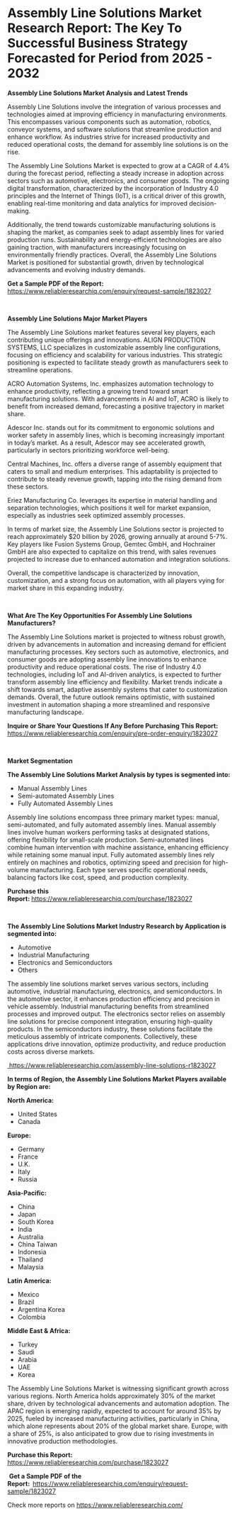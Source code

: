 <p><h1>Assembly Line Solutions Market Research Report: The Key To Successful Business Strategy Forecasted for Period from 2025 - 2032</h1></p><p><strong>Assembly Line Solutions Market Analysis and Latest Trends</strong></p>
<p><p>Assembly Line Solutions involve the integration of various processes and technologies aimed at improving efficiency in manufacturing environments. This encompasses various components such as automation, robotics, conveyor systems, and software solutions that streamline production and enhance workflow. As industries strive for increased productivity and reduced operational costs, the demand for assembly line solutions is on the rise.</p><p>The Assembly Line Solutions Market is expected to grow at a CAGR of 4.4% during the forecast period, reflecting a steady increase in adoption across sectors such as automotive, electronics, and consumer goods. The ongoing digital transformation, characterized by the incorporation of Industry 4.0 principles and the Internet of Things (IoT), is a critical driver of this growth, enabling real-time monitoring and data analytics for improved decision-making.</p><p>Additionally, the trend towards customizable manufacturing solutions is shaping the market, as companies seek to adapt assembly lines for varied production runs. Sustainability and energy-efficient technologies are also gaining traction, with manufacturers increasingly focusing on environmentally friendly practices. Overall, the Assembly Line Solutions Market is positioned for substantial growth, driven by technological advancements and evolving industry demands.</p></p>
<p><strong>Get a Sample PDF of the Report:&nbsp;</strong> <a href="https://www.reliableresearchiq.com/enquiry/request-sample/1823027?utm_campaign=2200&utm_medium=2&utm_source=Github&utm_content=ia&utm_term=16022025&utm_id=assembly-line-solutions">https://www.reliableresearchiq.com/enquiry/request-sample/1823027</a></p>
<p>&nbsp;</p>
<p><strong>Assembly Line Solutions Major Market Players</strong></p>
<p><p>The Assembly Line Solutions market features several key players, each contributing unique offerings and innovations. ALIGN PRODUCTION SYSTEMS, LLC specializes in customizable assembly line configurations, focusing on efficiency and scalability for various industries. This strategic positioning is expected to facilitate steady growth as manufacturers seek to streamline operations.</p><p>ACRO Automation Systems, Inc. emphasizes automation technology to enhance productivity, reflecting a growing trend toward smart manufacturing solutions. With advancements in AI and IoT, ACRO is likely to benefit from increased demand, forecasting a positive trajectory in market share.</p><p>Adescor Inc. stands out for its commitment to ergonomic solutions and worker safety in assembly lines, which is becoming increasingly important in today’s market. As a result, Adescor may see accelerated growth, particularly in sectors prioritizing workforce well-being.</p><p>Central Machines, Inc. offers a diverse range of assembly equipment that caters to small and medium enterprises. This adaptability is projected to contribute to steady revenue growth, tapping into the rising demand from these sectors.</p><p>Eriez Manufacturing Co. leverages its expertise in material handling and separation technologies, which positions it well for market expansion, especially as industries seek optimized assembly processes.</p><p>In terms of market size, the Assembly Line Solutions sector is projected to reach approximately $20 billion by 2026, growing annually at around 5-7%. Key players like Fusion Systems Group, Gemtec GmbH, and Hochrainer GmbH are also expected to capitalize on this trend, with sales revenues projected to increase due to enhanced automation and integration solutions.</p><p>Overall, the competitive landscape is characterized by innovation, customization, and a strong focus on automation, with all players vying for market share in this expanding industry.</p></p>
<p>&nbsp;</p>
<p><strong>What Are The Key Opportunities For Assembly Line Solutions Manufacturers?</strong></p>
<p><p>The Assembly Line Solutions market is projected to witness robust growth, driven by advancements in automation and increasing demand for efficient manufacturing processes. Key sectors such as automotive, electronics, and consumer goods are adopting assembly line innovations to enhance productivity and reduce operational costs. The rise of Industry 4.0 technologies, including IoT and AI-driven analytics, is expected to further transform assembly line efficiency and flexibility. Market trends indicate a shift towards smart, adaptive assembly systems that cater to customization demands. Overall, the future outlook remains optimistic, with sustained investment in automation shaping a more streamlined and responsive manufacturing landscape.</p></p>
<p><strong>Inquire or Share Your Questions If Any Before Purchasing This Report:</strong> <a href="https://www.reliableresearchiq.com/enquiry/pre-order-enquiry/1823027?utm_campaign=2200&utm_medium=2&utm_source=Github&utm_content=ia&utm_term=16022025&utm_id=assembly-line-solutions">https://www.reliableresearchiq.com/enquiry/pre-order-enquiry/1823027</a></p>
<p>&nbsp;</p>
<p><strong>Market Segmentation</strong></p>
<p><strong>The Assembly Line Solutions Market Analysis by types is segmented into:</strong></p>
<p><ul><li>Manual Assembly Lines</li><li>Semi-automated Assembly Lines</li><li>Fully Automated Assembly Lines</li></ul></p>
<p><p>Assembly line solutions encompass three primary market types: manual, semi-automated, and fully automated assembly lines. Manual assembly lines involve human workers performing tasks at designated stations, offering flexibility for small-scale production. Semi-automated lines combine human intervention with machine assistance, enhancing efficiency while retaining some manual input. Fully automated assembly lines rely entirely on machines and robotics, optimizing speed and precision for high-volume manufacturing. Each type serves specific operational needs, balancing factors like cost, speed, and production complexity.</p></p>
<p><strong>Purchase this Report:&nbsp;</strong><a href="https://www.reliableresearchiq.com/purchase/1823027?utm_campaign=2200&utm_medium=2&utm_source=Github&utm_content=ia&utm_term=16022025&utm_id=assembly-line-solutions">https://www.reliableresearchiq.com/purchase/1823027</a></p>
<p>&nbsp;</p>
<p><strong>The Assembly Line Solutions Market Industry Research by Application is segmented into:</strong></p>
<p><ul><li>Automotive</li><li>Industrial Manufacturing</li><li>Electronics and Semiconductors</li><li>Others</li></ul></p>
<p><p>The assembly line solutions market serves various sectors, including automotive, industrial manufacturing, electronics, and semiconductors. In the automotive sector, it enhances production efficiency and precision in vehicle assembly. Industrial manufacturing benefits from streamlined processes and improved output. The electronics sector relies on assembly line solutions for precise component integration, ensuring high-quality products. In the semiconductors industry, these solutions facilitate the meticulous assembly of intricate components. Collectively, these applications drive innovation, optimize productivity, and reduce production costs across diverse markets.</p></p>
<p><a href="https://www.reliableresearchiq.com/assembly-line-solutions-r1823027?utm_campaign=2200&utm_medium=2&utm_source=Github&utm_content=ia&utm_term=16022025&utm_id=assembly-line-solutions">&nbsp;https://www.reliableresearchiq.com/assembly-line-solutions-r1823027</a></p>
<p><strong>In terms of Region, the Assembly Line Solutions Market Players available by Region are:</strong></p>
<p>
    <p> <strong> North America: </strong>
        <ul>
            <li>United States</li>
            <li>Canada</li>
        </ul>
        </p> 
    <p> <strong> Europe: </strong>
        <ul>
            <li>Germany</li>
            <li>France</li>
            <li>U.K.</li>
            <li>Italy</li>
            <li>Russia</li>
        </ul>
        </p> 
    <p> <strong> Asia-Pacific: </strong>
        <ul>
            <li>China</li>
            <li>Japan</li>
            <li>South Korea</li>
            <li>India</li>
            <li>Australia</li>
            <li>China Taiwan</li>
            <li>Indonesia</li>
            <li>Thailand</li>
            <li>Malaysia</li>
        </ul>
        </p> 
    <p> <strong> Latin America: </strong>
        <ul>
            <li>Mexico</li>
            <li>Brazil</li>
            <li>Argentina Korea</li>
            <li>Colombia</li>
        </ul>
        </p> 
    <p> <strong> Middle East & Africa: </strong>
        <ul>
            <li>Turkey</li>
            <li>Saudi</li>
            <li>Arabia</li>
            <li>UAE</li>
            <li>Korea</li>
        </ul>
    </p>
    </p>
<p><p>The Assembly Line Solutions Market is witnessing significant growth across various regions. North America holds approximately 30% of the market share, driven by technological advancements and automation adoption. The APAC region is emerging rapidly, expected to account for around 35% by 2025, fueled by increased manufacturing activities, particularly in China, which alone represents about 20% of the global market share. Europe, with a share of 25%, is also anticipated to grow due to rising investments in innovative production methodologies.</p></p>
<p><strong>Purchase this Report: </strong><a href="https://www.reliableresearchiq.com/purchase/1823027?utm_campaign=2200&utm_medium=2&utm_source=Github&utm_content=ia&utm_term=16022025&utm_id=assembly-line-solutions">https://www.reliableresearchiq.com/purchase/1823027</a></p>
<p>&nbsp;<strong>Get a Sample PDF of the Report:&nbsp;&nbsp;</strong><a href="https://www.reliableresearchiq.com/enquiry/request-sample/1823027?utm_campaign=2200&utm_medium=2&utm_source=Github&utm_content=ia&utm_term=16022025&utm_id=assembly-line-solutions">https://www.reliableresearchiq.com/enquiry/request-sample/1823027</a></p>
<p><strong></strong></p>
<p>Check more reports on <a href="https://www.reliableresearchiq.com/?utm_campaign=2200&utm_medium=2&utm_source=Github&utm_content=ia&utm_term=16022025&utm_id=assembly-line-solutions">https://www.reliableresearchiq.com/</a></p>